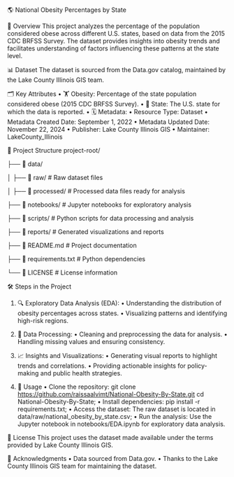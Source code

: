 🌎 National Obesity Percentages by State

📖 Overview
This project analyzes the percentage of the population considered obese across different U.S. states, based on data from the 2015 CDC BRFSS Survey. The dataset provides insights into obesity trends and facilitates understanding of factors influencing these patterns at the state level. 

📊 Dataset
The dataset is sourced from the Data.gov catalog, maintained by the Lake County Illinois GIS team.

🗂️ Key Attributes
• 🏋️ Obesity: Percentage of the state population considered obese (2015 CDC BRFSS Survey).
• 📍 State: The U.S. state for which the data is reported.
• 🗓️ Metadata:
• Resource Type: Dataset
• Metadata Created Date: September 1, 2022
• Metadata Updated Date: November 22, 2024
• Publisher: Lake County Illinois GIS
• Maintainer: LakeCounty_Illinois

📁 Project Structure
project-root/

├── 📂 data/

│   ├── 📂 raw/               # Raw dataset files

│   ├── 📂 processed/         # Processed data files ready for analysis

├── 📂 notebooks/             # Jupyter notebooks for exploratory analysis

├── 📂 scripts/               # Python scripts for data processing and analysis

├── 📂 reports/               # Generated visualizations and reports

├── 📄 README.md              # Project documentation

├── 📄 requirements.txt       # Python dependencies

└── 📄 LICENSE                # License information


🛠️ Steps in the Project

1. 🔍 Exploratory Data Analysis (EDA):
• Understanding the distribution of obesity percentages across states.
• Visualizing patterns and identifying high-risk regions.

2. 🧹 Data Processing:
• Cleaning and preprocessing the data for analysis.
• Handling missing values and ensuring consistency.

3. 📈 Insights and Visualizations:
• Generating visual reports to highlight trends and correlations.
• Providing actionable insights for policy-making and public health strategies.

4. 🚀 Usage
• Clone the repository: git clone https://github.com/raissaalvimt/National-Obesity-By-State.git
cd National-Obesity-By-State;
• Install dependencies: pip install -r requirements.txt;
•  Access the dataset: The raw dataset is located in data/raw/national_obesity_by_state.csv;
• Run the analysis: Use the Jupyter notebook in notebooks/EDA.ipynb for exploratory data analysis.

📝 License
This project uses the dataset made available under the terms provided by Lake County Illinois GIS.

🙌 Acknowledgments
• Data sourced from Data.gov.
• Thanks to the Lake County Illinois GIS team for maintaining the dataset.




